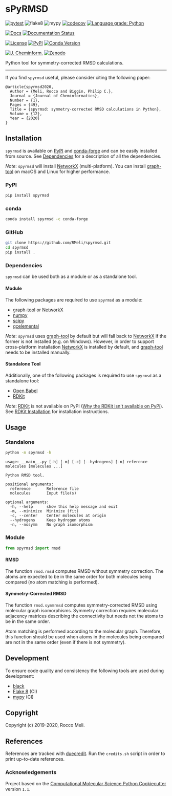 # sPyRMSD

[![pytest](https://github.com/RMeli/spyrmsd/actions/workflows/pytest.yml/badge.svg?branch=develop)](https://github.com/RMeli/spyrmsd/actions/workflows/pytest.yml)
![flake8](https://github.com/RMeli/spyrmsd/workflows/flake8/badge.svg)
![mypy](https://github.com/RMeli/spyrmsd/workflows/mypy/badge.svg)
[![codecov](https://codecov.io/gh/RMeli/spyrmsd/branch/develop/graph/badge.svg)](https://codecov.io/gh/RMeli/spyrmsd/branch/master)
[![Language grade: Python](https://img.shields.io/lgtm/grade/python/g/RMeli/spyrmsd.svg?logo=lgtm&logoWidth=18)](https://lgtm.com/projects/g/RMeli/spyrmsd/context:python)

[![Docs](https://img.shields.io/badge/docs-spyrmsd.readthedocs.io-blueviolet)](https://spyrmsd.readthedocs.io)
[![Documentation Status](https://readthedocs.org/projects/spyrmsd/badge/?version=develop)](https://spyrmsd.readthedocs.io/en/develop/?badge=develop)

[![License](https://img.shields.io/github/license/RMeli/pyrmsd?color=%2333BBFF)](https://opensource.org/licenses/MIT)
[![PyPI](https://img.shields.io/badge/PyPI-v0.4.0%20-ff69b4)](https://pypi.org/project/spyrmsd/)
[![Conda Version](https://img.shields.io/conda/vn/conda-forge/spyrmsd.svg)](https://anaconda.org/conda-forge/spyrmsd)

[![J. Cheminform.](https://img.shields.io/badge/J.%20Cheminform.-10.1186%2Fs13321--020--00455--2-blue)](https://doi.org/10.1186/s13321-020-00455-2)
[![Zenodo](https://zenodo.org/badge/214157073.svg)](https://zenodo.org/badge/latestdoi/214157073)

Python tool for symmetry-corrected RMSD calculations.

---

If you find `spyrmsd` useful, please consider citing the following paper:

```
@article{spyrmsd2020,
  Author = {Meli, Rocco and Biggin, Philip C.},
  Journal = {Journal of Cheminformatics},
  Number = {1},
  Pages = {49},
  Title = {spyrmsd: symmetry-corrected RMSD calculations in Python},
  Volume = {12},
  Year = {2020}
}
```

## Installation

`spyrmsd` is available on [PyPI](https://pypi.org/project/spyrmsd/) and [conda-forge](https://github.com/conda-forge/spyrmsd-feedstock) and can be easily installed from source. See [Dependencies](###Dependencies) for a description of all the dependencies.

_Note_: `spyrmsd` will install [NetworkX](https://networkx.github.io/) (multi-platform). You can install [graph-tool](https://graph-tool.skewed.de/) on macOS and Linux for higher performance.

### PyPI

```bash
pip install spyrmsd
```

### conda

```bash
conda install spyrmsd -c conda-forge
```

### GitHub

```bash
git clone https://github.com/RMeli/spyrmsd.git
cd spyrmsd
pip install .
```

### Dependencies

`spyrmsd` can be used both as a module or as a standalone tool.

#### Module

The following packages are required to use `spyrmsd` as a module:

* [graph-tool](https://graph-tool.skewed.de/) or [NetworkX](https://networkx.github.io/)
* [numpy](https://numpy.org/)
* [scipy](https://www.scipy.org/)
* [qcelemental](http://docs.qcarchive.molssi.org/projects/qcelemental/en/latest/)

_Note_: `spyrmsd` uses [graph-tool](https://graph-tool.skewed.de/) by default but will fall back to [NetworkX](https://networkx.github.io/) if the former is not installed (e.g. on Windows). However, in order to support cross-platform installation [NetworkX](https://networkx.github.io/) is installed by default, and [graph-tool](https://graph-tool.skewed.de/) needs to be installed manually.

#### Standalone Tool

Additionally, one of the following packages is required to use `spyrmsd` as a standalone tool:

* [Open Babel](http://openbabel.org/)
* [RDKit](https://rdkit.org/)

_Note_: [RDKit](https://rdkit.org/) is not available on PyPI ([Why the RDKit isn't available on PyPi](https://rdkit.blogspot.com/2019/11/why-rdkit-isnt-available-on-pypi.html)). See [RDKit Installation](http://www.rdkit.org/docs/Install.html) for installation instructions.

## Usage

### Standalone

```bash
python -m spyrmsd -h
```

```text
usage: __main__.py [-h] [-m] [-c] [--hydrogens] [-n] reference molecules [molecules ...]

Python RMSD tool.

positional arguments:
  reference       Reference file
  molecules       Input file(s)

optional arguments:
  -h, --help      show this help message and exit
  -m, --minimize  Minimize (fit)
  -c, --center    Center molecules at origin
  --hydrogens     Keep hydrogen atoms
  -n, --nosymm    No graph isomorphism
```

### Module

```python
from spyrmsd import rmsd
```

#### RMSD

The function  `rmsd.rmsd` computes RMSD without symmetry correction. The atoms are expected to be in the same order for both molecules being compared (no atom matching is performed).

#### Symmetry-Corrected RMSD

The function `rmsd.symmrmsd` computes symmetry-corrected RMSD using molecular graph isomorphisms. Symmetry correction requires molecular adjacency matrices describing the connectivity but needs not the atoms to be in the same order.

Atom matching is performed according to the molecular graph. Therefore, this function should be used when atoms in the molecules being compared are not in the same order (even if there is not symmetry).

## Development

To ensure code quality and consistency the following tools are used during development:

* [black](https://black.readthedocs.io/en/stable/)
* [Flake 8](http://flake8.pycqa.org/en/latest/) (CI)
* [mypy](http://mypy-lang.org/) (CI)

## Copyright

Copyright (c) 2019-2020, Rocco Meli.

## References

References are tracked with [duecredit](https://github.com/duecredit/duecredit/). Run the `credits.sh` script in order to print up-to-date references.

### Acknowledgements

Project based on the [Computational Molecular Science Python Cookiecutter](https://github.com/molssi/cookiecutter-cms) version `1.1`.
